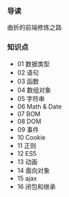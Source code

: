 ### 导读 
曲折的前端修炼之路

### 知识点
- 01 数据类型
- 02 语句
- 03 函数
- 04 数组对象
- 05 字符串
- 06 Math & Date
- 07 BOM
- 08 DOM
- 09 事件
- 10 Cookie
- 11 正则
- 12 ES5
- 13 动画
- 14 面向对象
- 15 ajax
- 16 闭包和继承


